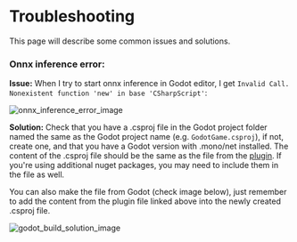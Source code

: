 # Troubleshooting
This page will describe some common issues and solutions.

### Onnx inference error:

**Issue:** 
When I try to start onnx inference in Godot editor, I get `Invalid Call. Nonexistent function 'new' in base 'CSharpScript'`:

![onnx_inference_error_image](https://github.com/edbeeching/godot_rl_agents/assets/61947090/6ec96d99-423e-42cb-939d-357f0cee1064)

**Solution:**
Check that you have a .csproj file in the Godot project folder named the same as the Godot project name (e.g. `GodotGame.csproj`), if not, create one, and that you have a Godot version with .mono/net installed. 
The content of the .csproj file should be the same as the file from the [plugin](https://github.com/edbeeching/godot_rl_agents_plugin/blob/main/Godot%20RL%20Agents.csproj). 
If you're using additional nuget packages, you may need to include them in the file as well.

You can also make the file from Godot (check image below), just remember to add the content from the plugin file linked above into the newly created .csproj file.

![godot_build_solution_image](https://github.com/edbeeching/godot_rl_agents/assets/61947090/a016f401-2896-473b-8149-2a986c055eee)

